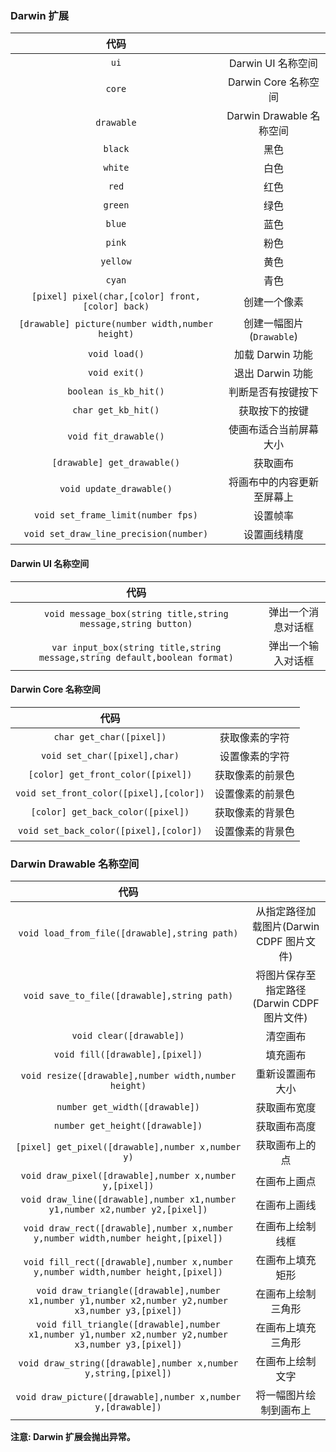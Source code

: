 ### Darwin 扩展

代码|<p/>
:---:|:---:
`ui`|Darwin UI 名称空间
`core`|Darwin Core 名称空间
`drawable`|Darwin Drawable 名称空间
`black`|黑色
`white`|白色
`red`|红色
`green`|绿色
`blue`|蓝色
`pink`|粉色
`yellow`|黄色
`cyan`|青色
`[pixel] pixel(char,[color] front,[color] back)`|创建一个像素
`[drawable] picture(number width,number height)`|创建一幅图片(`Drawable`)
`void load()`|加载 Darwin 功能
`void exit()`|退出 Darwin 功能
`boolean is_kb_hit()`|判断是否有按键按下
`char get_kb_hit()`|获取按下的按键
`void fit_drawable()`|使画布适合当前屏幕大小
`[drawable] get_drawable()`|获取画布
`void update_drawable()`|将画布中的内容更新至屏幕上
`void set_frame_limit(number fps)`|设置帧率
`void set_draw_line_precision(number)`|设置画线精度

#### Darwin UI 名称空间

代码|<p/>
:---:|:---:
`void message_box(string title,string message,string button)`|弹出一个消息对话框
`var input_box(string title,string message,string default,boolean format)`|弹出一个输入对话框

#### Darwin Core 名称空间

代码|<p/>
:---:|:---:
`char get_char([pixel])`|获取像素的字符
`void set_char([pixel],char)`|设置像素的字符
`[color] get_front_color([pixel])`|获取像素的前景色
`void set_front_color([pixel],[color])`|设置像素的前景色
`[color] get_back_color([pixel])`|获取像素的背景色
`void set_back_color([pixel],[color])`|设置像素的背景色

### Darwin Drawable 名称空间

代码|<p/>
:---:|:---:
`void load_from_file([drawable],string path)`|从指定路径加载图片(Darwin CDPF 图片文件)
`void save_to_file([drawable],string path)`|将图片保存至指定路径(Darwin CDPF 图片文件)
`void clear([drawable])`|清空画布
`void fill([drawable],[pixel])`|填充画布
`void resize([drawable],number width,number height)`|重新设置画布大小
`number get_width([drawable])`|获取画布宽度
`number get_height([drawable])`|获取画布高度
`[pixel] get_pixel([drawable],number x,number y)`|获取画布上的点
`void draw_pixel([drawable],number x,number y,[pixel])`|在画布上画点
`void draw_line([drawable],number x1,number y1,number x2,number y2,[pixel])`|在画布上画线
`void draw_rect([drawable],number x,number y,number width,number height,[pixel])`|在画布上绘制线框
`void fill_rect([drawable],number x,number y,number width,number height,[pixel])`|在画布上填充矩形
`void draw_triangle([drawable],number x1,number y1,number x2,number y2,number x3,number y3,[pixel])`|在画布上绘制三角形
`void fill_triangle([drawable],number x1,number y1,number x2,number y2,number x3,number y3,[pixel])`|在画布上填充三角形
`void draw_string([drawable],number x,number y,string,[pixel])`|在画布上绘制文字
`void draw_picture([drawable],number x,number y,[drawable])`|将一幅图片绘制到画布上

**注意:
Darwin 扩展会抛出异常。**